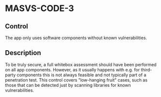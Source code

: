 # MASVS-CODE-3

## Control

The app only uses software components without known vulnerabilities.

## Description

To be truly secure, a full whitebox assessment should have been performed on all app components. However, as it usually happens with e.g. for third-party components this is not always feasible and not typically part of a penetration test. This control covers "low-hanging fruit" cases, such as those that can be detected just by scanning libraries for known vulnerabilities.
